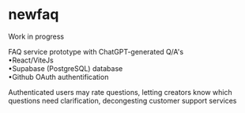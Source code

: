 # newfaq

Work in progress

FAQ service prototype with ChatGPT-generated Q/A's  
•React/ViteJs   
•Supabase (PostgreSQL) database  
•Github OAuth authentification  

Authenticated users may rate questions, letting creators know which questions need clarification, decongesting customer support services
